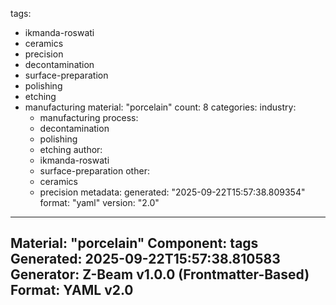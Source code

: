 tags:
  - ikmanda-roswati
  - ceramics
  - precision
  - decontamination
  - surface-preparation
  - polishing
  - etching
  - manufacturing
material: "porcelain"
count: 8
categories:
  industry:
    - manufacturing
  process:
    - decontamination
    - polishing
    - etching
  author:
    - ikmanda-roswati
    - surface-preparation
  other:
    - ceramics
    - precision
metadata:
  generated: "2025-09-22T15:57:38.809354"
  format: "yaml"
  version: "2.0"

---
Material: "porcelain"
Component: tags
Generated: 2025-09-22T15:57:38.810583
Generator: Z-Beam v1.0.0 (Frontmatter-Based)
Format: YAML v2.0
---